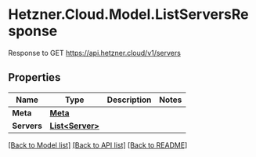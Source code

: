 # Hetzner.Cloud.Model.ListServersResponse
Response to GET https://api.hetzner.cloud/v1/servers

## Properties

Name | Type | Description | Notes
------------ | ------------- | ------------- | -------------
**Meta** | [**Meta**](Meta.md) |  | 
**Servers** | [**List&lt;Server&gt;**](Server.md) |  | 

[[Back to Model list]](../../README.md#documentation-for-models) [[Back to API list]](../../README.md#documentation-for-api-endpoints) [[Back to README]](../../README.md)

